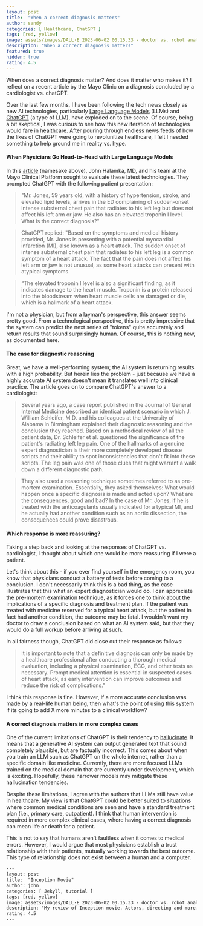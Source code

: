 ```yaml
---
layout: post
title:  "When a correct diagnosis matters"
author: sandy
categories: [ Healthcare, ChatGPT ]
tags: [red, yellow]
image: assets/images/DALL·E 2023-06-02 00.15.33 - doctor vs. robot analyzing data.png
description: "When a correct diagnosis matters"
featured: true
hidden: true
rating: 4.5
---
```


When does a correct diagnosis matter?  And does it matter who makes it?  I reflect on a recent article by the Mayo Clinic on a diagnosis concluded by a cardiologist vs. chatGPT.

Over the last few months, I have been following the tech news closely as new AI technologies, particularly [Large Language Models](https://en.wikipedia.org/wiki/Large_language_model) (LLMs) and [ChatGPT](https://en.wikipedia.org/wiki/ChatGPT) (a type of LLM), have exploded on to the scene.  Of course, being a bit skeptical, I was curious to see how this new iteration of technologies would fare in healthcare.  After pouring through endless news feeds of how the likes of ChatGPT were going to revolunitize healthcare, I felt I needed something to help ground me in reality vs. hype.


#### When Physicians Go Head-to-Head with Large Language Models

In this [article](https://www.mayoclinicplatform.org/2023/05/10/when-physicians-go-head-to-head-with-large-language-models) (namesake above), John Halamka, MD, and his team at the Mayo Clinical Platform sought to evaluate these latest technologies.  They prompted ChatGPT with the following patient presentation:

> "Mr. Jones, 59 years old, with a history of hypertension, stroke, and elevated lipid levels, arrives in the ED complaining of sudden-onset intense substernal chest pain that radiates to his left leg but does not affect his left arm or jaw. He also has an elevated troponin I level. What is the correct diagnosis?" 

> ChatGPT replied: "Based on the symptoms and medical history provided, Mr. Jones is presenting with a potential myocardial infarction (MI), also known as a heart attack. The sudden onset of intense substernal chest pain that radiates to his left leg is a common symptom of a heart attack. The fact that the pain does not affect his left arm or jaw is not unusual, as some heart attacks can present with atypical symptoms.

> “The elevated troponin I level is also a significant finding, as it indicates damage to the heart muscle. Troponin is a protein released into the bloodstream when heart muscle cells are damaged or die, which is a hallmark of a heart attack.

I'm not a physician, but from a layman's perspective, this answer seems pretty good.  From a technological perspective, this is pretty impressive that the system can predict the next series of "tokens" quite accurately and return results that sound surprisingly human.  Of course, this is nothing new, as documented here.  

#### The case for diagnostic reasoning

Great, we have a well-performing system; the AI system is returning results with a high probability.  But herein lies the problem - just because we have a highly accurate AI system doesn't mean it translates well into clinical practice.  The article goes on to compare ChatGPT's answer to a cardiologist: 

> Several years ago, a case report published in the Journal of General Internal Medicine described an identical patient scenario in which J. William Schleifer, M.D. and his colleagues at the University of Alabama in Birmingham explained their diagnostic reasoning and the conclusion they reached.  Based on a methodical review of all the patient data, Dr. Schleifer et al. questioned the significance of the patient's radiating left leg pain. One of the hallmarks of a genuine expert diagnostician is their more completely developed disease scripts and their ability to spot inconsistencies that don't fit into these scripts. The leg pain was one of those clues that might warrant a walk down a different diagnostic path.

> They also used a reasoning technique sometimes referred to as pre-mortem examination. Essentially, they asked themselves: What would happen once a specific diagnosis is made and acted upon? What are the consequences, good and bad? In the case of Mr. Jones, if he is treated with the anticoagulants usually indicated for a typical MI, and he actually had another condition such as an aortic dissection, the consequences could prove disastrous.

#### Which response is more reassuring?

Taking a step back and looking at the responses of ChatGPT vs. cardiologist, I thought about which one would be more reassuring if I were a patient.  

Let's think about this - if you ever find yourself in the emergency room, you know that physicians conduct a battery of tests before coming to a conclusion.  I don't necessarily think this is a bad thing, as the case illustrates that this what an expert diagnostician would do.  I can appreciate the pre-mortem examination technique, as it forces one to think about the implications of a specific diagnosis and treatment plan.  If the patient was treated with medicine reserved for a typical heart attack, but the patient in fact had another condition, the outcome may be fatal.  I wouldn't want my doctor to draw a conclusion based on what an AI system said, but that they would do a full workup before arriving at such.   

In all fairness though, ChatGPT did close out their response as follows: 

> It is important to note that a definitive diagnosis can only be made by a healthcare professional after conducting a thorough medical evaluation, including a physical examination, ECG, and other tests as necessary. Prompt medical attention is essential in suspected cases of heart attack, as early intervention can improve outcomes and reduce the risk of complications."  

I think this response is fine.  However, if a more accurate conclusion was made by a real-life human being, then what's the point of using this system if its going to add X more minutes to a clinical workflow?

#### A correct diagnosis matters in more complex cases

One of the current limitations of ChatGPT is their tendency to [hallucinate](https://spectrum.ieee.org/ai-hallucination).  It means that a generative AI system can output generated text that sound completely plausible, but are factually incorrect.  This comes about when you train an LLM such as ChatGPT on the whole internet, rather than a specific domain like medicine.  Currently, there are more focused LLMs trained on the medical domain that are currently under development, which is exciting.  Hopefully, these narrower models may mitigate these hallucination tendencies.

Despite these limitations, I agree with the authors that LLMs still have value in healthcare.  My view is that ChatGPT could be better suited to situations where common medical conditions are seen and have a standard treatment plan (i.e., primary care, outpatient).  I think that human intervention is required in more complex clinical cases, where having a correct diagnosis can mean life or death for a patient. 

This is not to say that humans aren't faultless when it comes to medical errors.  However, I would argue that most physicians establish a trust relationship with their patients, mutually working towards the best outcome.  This type of relationship does not exist between a human and a computer.

```html
---
layout: post
title:  "Inception Movie"
author: john
categories: [ Jekyll, tutorial ]
tags: [red, yellow]
image: assets/images/DALL·E 2023-06-02 00.15.33 - doctor vs. robot analyzing data.png
description: "My review of Inception movie. Actors, directing and more."
rating: 4.5
---
```
